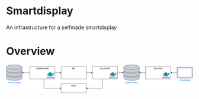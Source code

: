 # Smartdisplay

An infrastructure for a selfmade smartdisplay

# Overview

![Overview](/overview.png)
